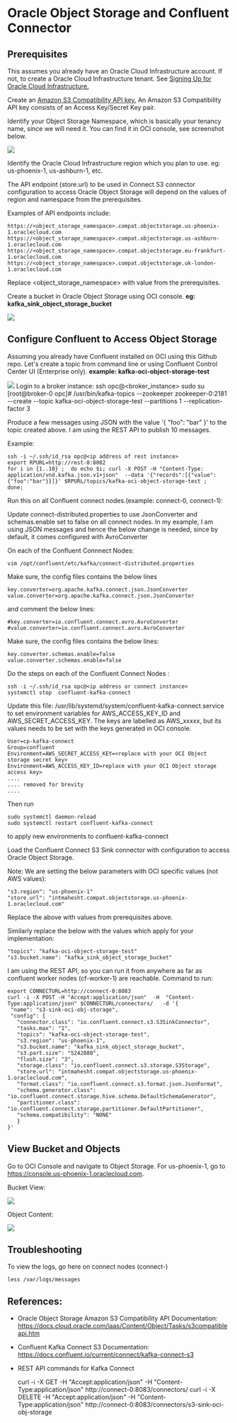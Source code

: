# Oracle Object Storage and Confluent Connector

## Prerequisites
This assumes you already have an Oracle Cloud Infrastructure account.  If not, to create a Oracle Cloud Infrastructure tenant.  See [Signing Up for Oracle Cloud Infrastructure.](https://docs.cloud.oracle.com/iaas/Content/GSG/Tasks/signingup.htm)

Create an [Amazon S3 Compatibility API key.](https://docs.cloud.oracle.com/iaas/Content/Identity/Tasks/managingcredentials.htm#Working2) An Amazon S3 Compatibility API key consists of an Access Key/Secret Key pair.

Identify your Object Storage Namespace, which is basically your tenancy name, since we will need it.   You can find it in OCI console, see screenshot below.  

![](./images/object%20storage/01%20-%20tenant.png)

Identify the Oracle Cloud Infrastructure region which you plan to use. eg:  us-phoenix-1,  us-ashburn-1, etc.  

The API endpoint (store.url) to be used in Connect S3 connector configuration to access Oracle Object Storage will depend on the values of region and namespace from the prerequisites.

Examples of API endpoints include:

    https://<object_storage_namespace>.compat.objectstorage.us-phoenix-1.oraclecloud.com
    https://<object_storage_namespace>.compat.objectstorage.us-ashburn-1.oraclecloud.com
    https://<object_storage_namespace>.compat.objectstorage.eu-frankfurt-1.oraclecloud.com
    https://<object_storage_namespace>.compat.objectstorage.uk-london-1.oraclecloud.com

Replace <object_storage_namespace> with value from the prerequisites.

Create a bucket in Oracle Object Storage using OCI console.  **eg: kafka_sink_object_storage_bucket**

![](./images/object%20storage/02%20-%20create%20bucket.png)

## Configure Confluent to Access Object Storage
Assuming you already have Confluent installed on OCI using this Github repo.  Let's create a topic from command line or using Confluent Control Center UI (Enterprise only).   **example: kafka-oci-object-storage-test**

![](./images/object%20storage/03%20-%20create%20topic.png)
    Login to a broker instance:  ssh opc@<broker_instance>
    sudo su 
    [root@broker-0 opc]# /usr/bin/kafka-topics --zookeeper zookeeper-0:2181 --create --topic kafka-oci-object-storage-test --partitions 1 --replication-factor 3


Produce a few messages using JSON with the value '{ "foo": "bar" }' to the topic created above.
I am using the REST API to publish 10 messages.

Example:
    
    ssh -i ~/.ssh/id_rsa opc@<ip address of rest instance>
    export RPURL=http://rest-0:8082
    for i in {1..10} ;  do echo $i; curl -X POST -H "Content-Type: application/vnd.kafka.json.v1+json"  --data '{"records":[{"value":{"foo":"bar"}}]}' $RPURL/topics/kafka-oci-object-storage-test ;   done;


Run this on all Confluent connect nodes.(example: connect-0, connect-1):


Update connect-distributed.properties to use JsonConverter and schemas.enable set to false on all connect nodes.  In my example, I am using JSON messages and hence the below change is needed, since by default, it comes configured with AvroConverter  

On each of the Confluent Connnect Nodes:

    vim /opt/confluent/etc/kafka/connect-distributed.properties

Make sure, the config files contains the below lines

    key.converter=org.apache.kafka.connect.json.JsonConverter
    value.converter=org.apache.kafka.connect.json.JsonConverter

and comment the below lines:  

    #key.converter=io.confluent.connect.avro.AvroConverter
    #value.converter=io.confluent.connect.avro.AvroConverter

Make sure, the config files contains the below lines:

    key.converter.schemas.enable=false
    value.converter.schemas.enable=false




Do the steps on each of the Confluent Connect Nodes :

    ssh -i ~/.ssh/id_rsa opc@<ip address or connect instance>
    systemctl stop  confluent-kafka-connect 
    
Update this file:  /usr/lib/systemd/system/confluent-kafka-connect.service to set environment variables for AWS_ACCESS_KEY_ID and AWS_SECRET_ACCESS_KEY.  The keys are labelled as AWS_xxxxx,  but its values needs to be set with the keys generated in OCI console.  

    User=cp-kafka-connect
    Group=confluent
    Environment=AWS_SECRET_ACCESS_KEY=<replace with your OCI Object storage secret key>
    Environment=AWS_ACCESS_KEY_ID=replace with your OCI Object storage access key>
    ....
    .... removed for brevity
    ....

Then run 

    sudo systemctl daemon-reload 
    sudo systemctl restart confluent-kafka-connect 

to apply new environments to confluent-kafka-connect 



Load the Confluent Connect S3 Sink connector with configuration to access Oracle Object Storage.

Note: We are setting the below parameters with OCI specific values (not AWS values):

    "s3.region": "us-phoenix-1"
    "store.url": "intmahesht.compat.objectstorage.us-phoenix-1.oraclecloud.com"

Replace the above with values from prerequisites above.

Similarly replace the below with the values which apply for your implementation:

    "topics": "kafka-oci-object-storage-test"
    "s3.bucket.name": "kafka_sink_object_storage_bucket"

 I am using the REST API, so you can run it from anywhere as far as confluent worker nodes (cf-worker-1) are reachable. Command to run:

    export CONNECTURL=http://connect-0:8083
    curl -i -X POST -H "Accept:application/json"  -H  "Content-Type:application/json" $CONNECTURL/connectors/   -d '{
     "name": "s3-sink-oci-obj-storage",
     "config": {
       "connector.class": "io.confluent.connect.s3.S3SinkConnector",
       "tasks.max": "1",
       "topics": "kafka-oci-object-storage-test",
       "s3.region": "us-phoenix-1",
       "s3.bucket.name": "kafka_sink_object_storage_bucket",
       "s3.part.size": "5242880",
       "flush.size": "3",
       "storage.class": "io.confluent.connect.s3.storage.S3Storage",
       "store.url": "intmahesht.compat.objectstorage.us-phoenix-1.oraclecloud.com",
       "format.class": "io.confluent.connect.s3.format.json.JsonFormat",
       "schema.generator.class": "io.confluent.connect.storage.hive.schema.DefaultSchemaGenerator",
       "partitioner.class": "io.confluent.connect.storage.partitioner.DefaultPartitioner",
       "schema.compatibility": "NONE"
       }
    }'


## View Bucket and Objects
Go to OCI Console and navigate to Object Storage.  For us-phoenix-1, go to https://console.us-phoenix-1.oraclecloud.com.

Bucket View:

![](./images/object%20storage/04%20-%20bucket%20content.png)

Object Content:

![](./images/object%20storage/05%20-%20object%20content.png)

## Troubleshooting
To view the logs, go here on connect nodes (connect-<n>)

    less /var/logs/messages

## References:
* Oracle Object Storage Amazon S3 Compatibility API Documentation: https://docs.cloud.oracle.com/iaas/Content/Object/Tasks/s3compatibleapi.htm
* Confluent Kafka Connect S3 Documentation: https://docs.confluent.io/current/connect/kafka-connect-s3

* REST API commands for Kafka Connect

    curl -i -X GET -H "Accept:application/json"  -H  "Content-Type:application/json"  http://connect-0:8083/connectors/
    curl -i -X DELETE -H "Accept:application/json"  -H  "Content-Type:application/json"  http://connect-0:8083/connectors/s3-sink-oci-obj-storage
    

